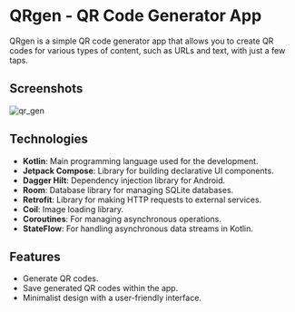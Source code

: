 # QRgen - QR Code Generator App

QRgen is a simple QR code generator app that allows you to create QR codes for various types of content, such as URLs and text, with just a few taps.

## Screenshots
![qr_gen](https://github.com/user-attachments/assets/726ce32b-9793-44f0-a3f1-890dd65db4a9)

## Technologies
- **Kotlin**: Main programming language used for the development.
- **Jetpack Compose**: Library for building declarative UI components.
- **Dagger Hilt**: Dependency injection library for Android.
- **Room**: Database library for managing SQLite databases.
- **Retrofit**: Library for making HTTP requests to external services.
- **Coil**: Image loading library.
- **Coroutines**: For managing asynchronous operations.
- **StateFlow**: For handling asynchronous data streams in Kotlin.

## Features
- Generate QR codes.
- Save generated QR codes within the app.
- Minimalist design with a user-friendly interface.
